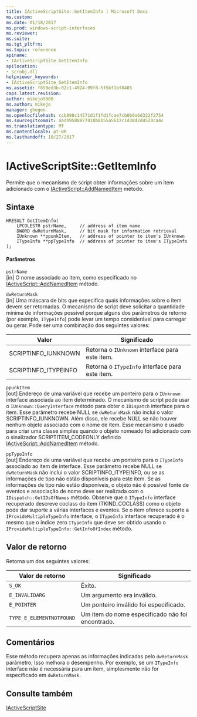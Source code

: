 ```yaml
---
title: IActiveScriptSite::GetItemInfo | Microsoft Docs
ms.custom: 
ms.date: 01/18/2017
ms.prod: windows-script-interfaces
ms.reviewer: 
ms.suite: 
ms.tgt_pltfrm: 
ms.topic: reference
apiname:
- IActiveScriptSite.GetItemInfo
apilocation:
- scrobj.dll
helpviewer_keywords:
- IActiveScriptSite_GetItemInfo
ms.assetid: f859ed3b-02c1-4924-99f8-5f5bf1bf8405
caps.latest.revision: 
author: mikejo5000
ms.author: mikejo
manager: ghogen
ms.openlocfilehash: ccb898c14571d1f1fd1fcae7cb0b9a6d322f2754
ms.sourcegitcommit: aadb9588877418b8b55a5612c1d3842d4520ca4c
ms.translationtype: MT
ms.contentlocale: pt-BR
ms.lasthandoff: 10/27/2017
---
```

# <a name="iactivescriptsitegetiteminfo"></a>IActiveScriptSite::GetItemInfo
Permite que o mecanismo de script obter informações sobre um item adicionado com o [IActiveScript::AddNamedItem](../../winscript/reference/iactivescript-addnameditem.md) método.  
  
## <a name="syntax"></a>Sintaxe  
  
```  
HRESULT GetItemInfo(  
    LPCOLESTR pstrName,     // address of item name  
    DWORD dwReturnMask,     // bit mask for information retrieval  
    IUnknown **ppunkItem,   // address of pointer to item's IUnknown  
    ITypeInfo **ppTypeInfo  // address of pointer to item's ITypeInfo  
);  
```  
  
#### <a name="parameters"></a>Parâmetros  
 `pstrName`  
 [in] O nome associado ao item, como especificado no [IActiveScript::AddNamedItem](../../winscript/reference/iactivescript-addnameditem.md) método.  
  
 `dwReturnMask`  
 [in] Uma máscara de bits que especifica quais informações sobre o item devem ser retornadas. O mecanismo de script deve solicitar a quantidade mínima de informações possível porque alguns dos parâmetros de retorno (por exemplo, `ITypeInfo`) pode levar um tempo considerável para carregar ou gerar. Pode ser uma combinação dos seguintes valores:  
  
|Valor|Significado|  
|-----------|-------------|  
|SCRIPTINFO_IUNKNOWN|Retorna o `IUnknown` interface para este item.|  
|SCRIPTINFO_ITYPEINFO|Retorna o `ITypeInfo` interface para este item.|  
  
 `ppunkItem`  
 [out] Endereço de uma variável que recebe um ponteiro para o `IUnknown` interface associada ao item determinado. O mecanismo de script pode usar o `IUnknown::QueryInterface` método para obter o `IDispatch` interface para o item. Esse parâmetro recebe NULL se `dwReturnMask` não inclui o valor SCRIPTINFO_IUNKNOWN. Além disso, ele recebe NULL se não houver nenhum objeto associado com o nome de item. Esse mecanismo é usado para criar uma classe simples quando o objeto nomeado foi adicionado com o sinalizador SCRIPTITEM_CODEONLY definido [IActiveScript::AddNamedItem](../../winscript/reference/iactivescript-addnameditem.md) método.  
  
 `ppTypeInfo`  
 [out] Endereço de uma variável que recebe um ponteiro para o `ITypeInfo` associado ao item de interface. Esse parâmetro recebe NULL se `dwReturnMask` não inclui o valor SCRIPTINFO_ITYPEINFO, ou se as informações de tipo não estão disponíveis para este item. Se as informações de tipo não estão disponíveis, o objeto não é possível fonte de eventos e associação de nome deve ser realizada com o `IDispatch::GetIDsOfNames` método. Observe que o `ITypeInfo` interface recuperado descreve coclass do item (TKIND_COCLASS) como o objeto pode dar suporte a várias interfaces e eventos. Se o item oferece suporte a `IProvideMultipleTypeInfo` interface, o `ITypeInfo` interface recuperado é o mesmo que o índice zero `ITypeInfo` que deve ser obtido usando o `IProvideMultipleTypeInfo::GetInfoOfIndex` método.  
  
## <a name="return-value"></a>Valor de retorno  
 Retorna um dos seguintes valores:  
  
|Valor de retorno|Significado|  
|------------------|-------------|  
|`S_OK`|Êxito.|  
|`E_INVALIDARG`|Um argumento era inválido.|  
|`E_POINTER`|Um ponteiro inválido foi especificado.|  
|`TYPE_E_ELEMENTNOTFOUND`|Um item do nome especificado não foi encontrado.|  
  
## <a name="remarks"></a>Comentários  
 Esse método recupera apenas as informações indicadas pelo `dwReturnMask` parâmetro; Isso melhora o desempenho. Por exemplo, se um `ITypeInfo` interface não é necessária para um item, simplesmente não for especificado em `dwReturnMask`.  
  
## <a name="see-also"></a>Consulte também  
 [IActiveScriptSite](../../winscript/reference/iactivescriptsite.md)